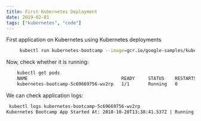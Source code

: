 ```yaml
---
title: First Kubernetes Deployment
date: 2019-02-01
tags: ["kubernetes", "code"]
---
```


First application on Kubernetes using Kubernetes deployments

<!--more-->

```sh
     kubectl run kubernetes-bootcamp --image=gcr.io/google-samples/kubernetes-bootcamp:v1 --port=8080
```

Now, check whether it is running:
```sh
    kubectl get pods
    NAME                                   READY     STATUS    RESTARTS   AGE
    kubernetes-bootcamp-5c69669756-wv2rp   1/1       Running   0          11s
```

We can check application logs:
```sh
 kubectl logs kubernetes-bootcamp-5c69669756-wv2rp
Kubernetes Bootcamp App Started At: 2018-10-20T13:38:41.537Z | Running On:  kubernetes-bootcamp-5c69669756-wv2rp
```
